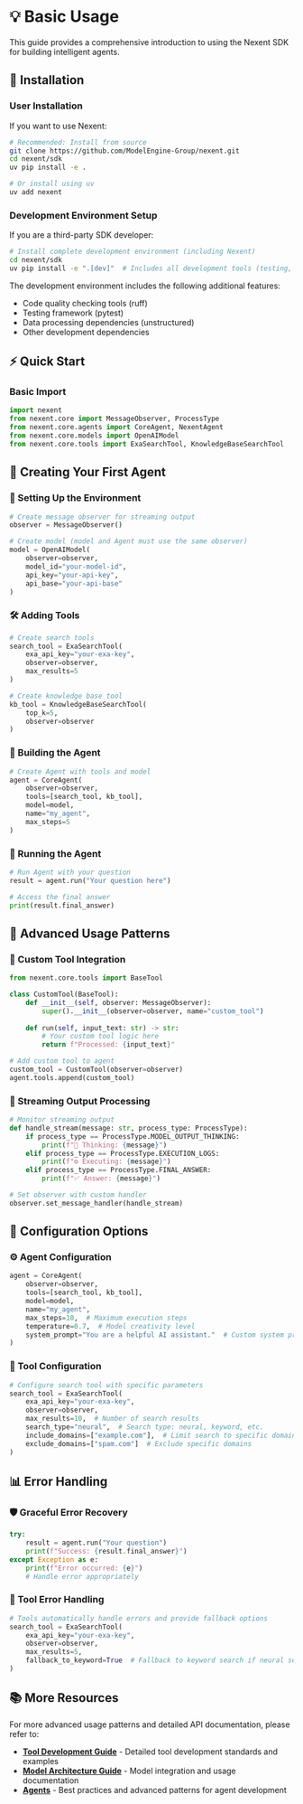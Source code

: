 # 💡 Basic Usage

This guide provides a comprehensive introduction to using the Nexent SDK for building intelligent agents.

## 🚀 Installation

### User Installation
If you want to use Nexent:

```bash
# Recommended: Install from source
git clone https://github.com/ModelEngine-Group/nexent.git
cd nexent/sdk
uv pip install -e .

# Or install using uv
uv add nexent
```

### Development Environment Setup
If you are a third-party SDK developer:

```bash
# Install complete development environment (including Nexent)
cd nexent/sdk
uv pip install -e ".[dev]"  # Includes all development tools (testing, code quality checks, etc.)
```

The development environment includes the following additional features:
- Code quality checking tools (ruff)
- Testing framework (pytest)
- Data processing dependencies (unstructured)
- Other development dependencies

## ⚡ Quick Start

### Basic Import

```python
import nexent
from nexent.core import MessageObserver, ProcessType
from nexent.core.agents import CoreAgent, NexentAgent
from nexent.core.models import OpenAIModel
from nexent.core.tools import ExaSearchTool, KnowledgeBaseSearchTool
```

## 🤖 Creating Your First Agent

### 🔧 Setting Up the Environment

```python
# Create message observer for streaming output
observer = MessageObserver()

# Create model (model and Agent must use the same observer)
model = OpenAIModel(
    observer=observer,
    model_id="your-model-id",
    api_key="your-api-key",
    api_base="your-api-base"
)
```

### 🛠️ Adding Tools

```python
# Create search tools
search_tool = ExaSearchTool(
    exa_api_key="your-exa-key", 
    observer=observer, 
    max_results=5
)

# Create knowledge base tool
kb_tool = KnowledgeBaseSearchTool(
    top_k=5, 
    observer=observer
)
```

### 🤖 Building the Agent

```python
# Create Agent with tools and model
agent = CoreAgent(
    observer=observer,
    tools=[search_tool, kb_tool],
    model=model,
    name="my_agent",
    max_steps=5
)
```

### 🚀 Running the Agent

```python
# Run Agent with your question
result = agent.run("Your question here")

# Access the final answer
print(result.final_answer)
```

## 🎯 Advanced Usage Patterns

### 🔧 Custom Tool Integration

```python
from nexent.core.tools import BaseTool

class CustomTool(BaseTool):
    def __init__(self, observer: MessageObserver):
        super().__init__(observer=observer, name="custom_tool")
    
    def run(self, input_text: str) -> str:
        # Your custom tool logic here
        return f"Processed: {input_text}"

# Add custom tool to agent
custom_tool = CustomTool(observer=observer)
agent.tools.append(custom_tool)
```

### 📡 Streaming Output Processing

```python
# Monitor streaming output
def handle_stream(message: str, process_type: ProcessType):
    if process_type == ProcessType.MODEL_OUTPUT_THINKING:
        print(f"🤔 Thinking: {message}")
    elif process_type == ProcessType.EXECUTION_LOGS:
        print(f"⚙️ Executing: {message}")
    elif process_type == ProcessType.FINAL_ANSWER:
        print(f"✅ Answer: {message}")

# Set observer with custom handler
observer.set_message_handler(handle_stream)
```

## 🔧 Configuration Options

### ⚙️ Agent Configuration

```python
agent = CoreAgent(
    observer=observer,
    tools=[search_tool, kb_tool],
    model=model,
    name="my_agent",
    max_steps=10,  # Maximum execution steps
    temperature=0.7,  # Model creativity level
    system_prompt="You are a helpful AI assistant."  # Custom system prompt
)
```

### 🔧 Tool Configuration

```python
# Configure search tool with specific parameters
search_tool = ExaSearchTool(
    exa_api_key="your-exa-key",
    observer=observer,
    max_results=10,  # Number of search results
    search_type="neural",  # Search type: neural, keyword, etc.
    include_domains=["example.com"],  # Limit search to specific domains
    exclude_domains=["spam.com"]  # Exclude specific domains
)
```

## 📊 Error Handling

### 🛡️ Graceful Error Recovery

```python
try:
    result = agent.run("Your question")
    print(f"Success: {result.final_answer}")
except Exception as e:
    print(f"Error occurred: {e}")
    # Handle error appropriately
```

### 🔧 Tool Error Handling

```python
# Tools automatically handle errors and provide fallback options
search_tool = ExaSearchTool(
    exa_api_key="your-exa-key",
    observer=observer,
    max_results=5,
    fallback_to_keyword=True  # Fallback to keyword search if neural search fails
)
```

## 📚 More Resources

For more advanced usage patterns and detailed API documentation, please refer to:

- **[Tool Development Guide](./core/tools)** - Detailed tool development standards and examples
- **[Model Architecture Guide](./core/models)** - Model integration and usage documentation
- **[Agents](./core/agents)** - Best practices and advanced patterns for agent development 